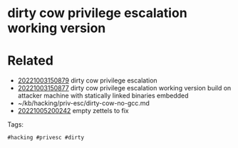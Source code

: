 # dirty cow privilege escalation working version

# Related

- [20221003150879](/zet/20221003150879/README.md) dirty cow privilege escalation
- [20221003150877](/zet/20221003150877/README.md) dirty cow privilege escalation working version build on attacker machine with statically linked binaries embedded
- ~/kb/hacking/priv-esc/dirty-cow-no-gcc.md
- [20221005200242](/zet/20221005200242/README.md) empty zettels to fix

Tags:

    #hacking #privesc #dirty 
